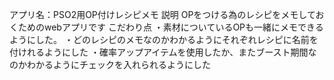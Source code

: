 アプリ名：PSO2用OP付けレシピメモ
説明
OPをつける為のレシピをメモしておくためのwebアプリです
こだわり点
・素材についているOPも一緒にメモできるようにした。
・どのレシピのメモなのかわかるようにそれぞれレシピに名前を付けれるようにした
・確率アップアイテムを使用したか、またブースト期間なのかわかるようにチェックを入れられるようにした
